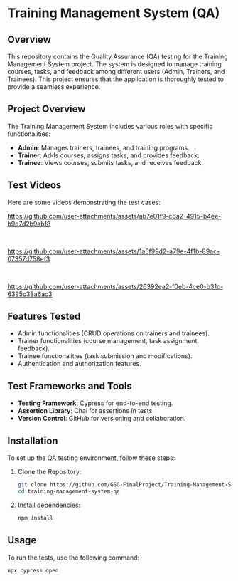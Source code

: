 # Training Management System (QA)

## Overview
This repository contains the Quality Assurance (QA) testing for the Training Management System project. The system is designed to manage training courses, tasks, and feedback among different users (Admin, Trainers, and Trainees). This project ensures that the application is thoroughly tested to provide a seamless experience.

## Project Overview
The Training Management System includes various roles with specific functionalities:

- **Admin**: Manages trainers, trainees, and training programs.
- **Trainer**: Adds courses, assigns tasks, and provides feedback.
- **Trainee**: Views courses, submits tasks, and receives feedback.

## Test Videos
Here are some videos demonstrating the test cases:


https://github.com/user-attachments/assets/ab7e01f9-c6a2-4915-b4ee-b9e7d2b9abf8



<br>

https://github.com/user-attachments/assets/1a5f99d2-a79e-4f1b-89ac-07357d758ef3

<br>

https://github.com/user-attachments/assets/26392ea2-f0eb-4ce0-b31c-6395c38a6ac3

## Features Tested
- Admin functionalities (CRUD operations on trainers and trainees).
- Trainer functionalities (course management, task assignment, feedback).
- Trainee functionalities (task submission and modifications).
- Authentication and authorization features.

## Test Frameworks and Tools
- **Testing Framework**: Cypress for end-to-end testing.
- **Assertion Library**: Chai for assertions in tests.
- **Version Control**: GitHub for versioning and collaboration.

## Installation
To set up the QA testing environment, follow these steps:

1. Clone the Repository:
    ```bash
    git clone https://github.com/GSG-FinalProject/Training-Management-System-QARepo
    cd training-management-system-qa
    ```

2. Install dependencies:
    ```bash
    npm install
    ```

## Usage
To run the tests, use the following command:
```bash
npx cypress open
